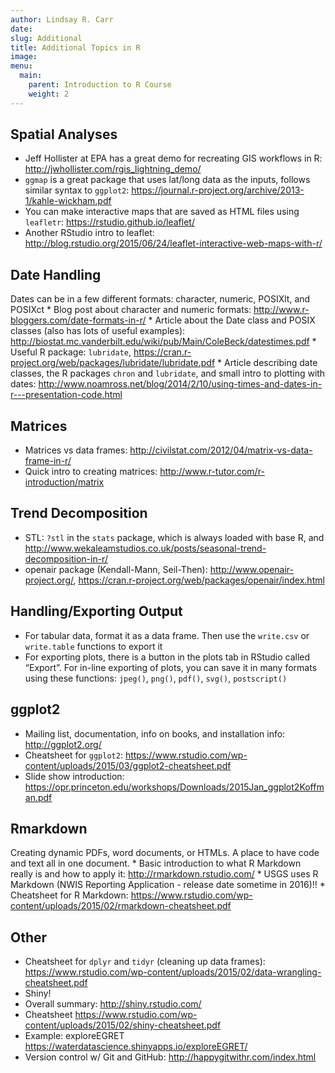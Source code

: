 ```yaml
---
author: Lindsay R. Carr
date: 
slug: Additional
title: Additional Topics in R
image: 
menu:
  main:
    parent: Introduction to R Course
    weight: 2
---
```

Spatial Analyses
----------------

-   Jeff Hollister at EPA has a great demo for recreating GIS workflows in R: <http://jwhollister.com/rgis_lightning_demo/>
-   `ggmap` is a great package that uses lat/long data as the inputs, follows similar syntax to `ggplot2`: <https://journal.r-project.org/archive/2013-1/kahle-wickham.pdf>
-   You can make interactive maps that are saved as HTML files using `leafletr`: <https://rstudio.github.io/leaflet/>
-   Another RStudio intro to leaflet: <http://blog.rstudio.org/2015/06/24/leaflet-interactive-web-maps-with-r/>

Date Handling
-------------

Dates can be in a few different formats: character, numeric, POSIXlt, and POSIXct \* Blog post about character and numeric formats: <http://www.r-bloggers.com/date-formats-in-r/> \* Article about the Date class and POSIX classes (also has lots of useful examples): <http://biostat.mc.vanderbilt.edu/wiki/pub/Main/ColeBeck/datestimes.pdf> \* Useful R package: `lubridate`, <https://cran.r-project.org/web/packages/lubridate/lubridate.pdf> \* Article describing date classes, the R packages `chron` and `lubridate`, and small intro to plotting with dates: <http://www.noamross.net/blog/2014/2/10/using-times-and-dates-in-r---presentation-code.html>

Matrices
--------

-   Matrices vs data frames: <http://civilstat.com/2012/04/matrix-vs-data-frame-in-r/>
-   Quick intro to creating matrices: <http://www.r-tutor.com/r-introduction/matrix>

Trend Decomposition
-------------------

-   STL: `?stl` in the `stats` package, which is always loaded with base R, and <http://www.wekaleamstudios.co.uk/posts/seasonal-trend-decomposition-in-r/>
-   openair package (Kendall-Mann, Seil-Then): <http://www.openair-project.org/>, <https://cran.r-project.org/web/packages/openair/index.html>

Handling/Exporting Output
-------------------------

-   For tabular data, format it as a data frame. Then use the `write.csv` or `write.table` functions to export it
-   For exporting plots, there is a button in the plots tab in RStudio called “Export”. For in-line exporting of plots, you can save it in many formats using these functions: `jpeg()`, `png()`, `pdf()`, `svg()`, `postscript()`

ggplot2
-------

-   Mailing list, documentation, info on books, and installation info: <http://ggplot2.org/>
-   Cheatsheet for `ggplot2`: <https://www.rstudio.com/wp-content/uploads/2015/03/ggplot2-cheatsheet.pdf>
-   Slide show introduction: <https://opr.princeton.edu/workshops/Downloads/2015Jan_ggplot2Koffman.pdf>

Rmarkdown
---------

Creating dynamic PDFs, word documents, or HTMLs. A place to have code and text all in one document. \* Basic introduction to what R Markdown really is and how to apply it: <http://rmarkdown.rstudio.com/> \* USGS uses R Markdown (NWIS Reporting Application - release date sometime in 2016)!! \* Cheatsheet for R Markdown: <https://www.rstudio.com/wp-content/uploads/2015/02/rmarkdown-cheatsheet.pdf>

Other
-----

-   Cheatsheet for `dplyr` and `tidyr` (cleaning up data frames): <https://www.rstudio.com/wp-content/uploads/2015/02/data-wrangling-cheatsheet.pdf>
-   Shiny!
-   Overall summary: <http://shiny.rstudio.com/>
-   Cheatsheet <https://www.rstudio.com/wp-content/uploads/2015/02/shiny-cheatsheet.pdf>
-   Example: exploreEGRET <https://waterdatascience.shinyapps.io/exploreEGRET/>
-   Version control w/ Git and GitHub: <http://happygitwithr.com/index.html>
